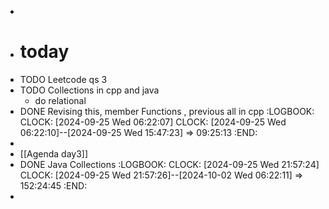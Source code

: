 -
- # today
- TODO Leetcode qs 3
- TODO Collections in cpp and java
	- do relational
- DONE Revising this, member Functions , previous all in cpp
  :LOGBOOK:
  CLOCK: [2024-09-25 Wed 06:22:07]
  CLOCK: [2024-09-25 Wed 06:22:10]--[2024-09-25 Wed 15:47:23] =>  09:25:13
  :END:
-
- [[Agenda day3]]
- DONE Java Collections
  :LOGBOOK:
  CLOCK: [2024-09-25 Wed 21:57:24]
  CLOCK: [2024-09-25 Wed 21:57:26]--[2024-10-02 Wed 06:22:11] =>  152:24:45
  :END:
-